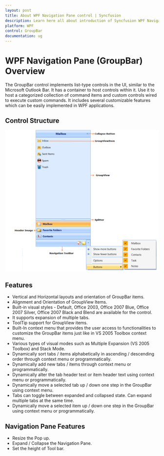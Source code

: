 ```yaml
---
layout: post
title: About WPF Navigation Pane control | Syncfusion
description: Learn here all about introduction of Syncfusion WPF Navigation Pane (GroupBar) control, its elements and more details.
platform: WPF
control: GroupBar
documentation: ug
---
```


# WPF Navigation Pane (GroupBar) Overview

The GroupBar control implements list-type controls in the UI, similar to the Microsoft Outlook Bar. It has a container to host controls within it. Use it to host a categorized collection of command items and custom controls wired to execute custom commands. It includes several customizable features which can be easily implemented in WPF applications.

## Control Structure

![wpf group bar control](Getting-Started_images/Getting-Started_img1.png)

## Features

* Vertical and Horizontal layouts and orientation of GroupBar items.
* Alignment and Orientation of GroupView Items.
* Built-in visual styles - Default, Office 2003, Office 2007 Blue, Office 2007 Silver, Office 2007 Black and Blend are available for the control.
* It supports expansion of multiple tabs.
* ToolTip support for GroupView items.
* Built-In context menu that provides the user access to functionalities to customize the GroupBar items just like in VS 2005 Toolbox context menu.
* Various types of visual modes such as Multiple Expansion (VS 2005 Toolbox) and Stack Mode.
* Dynamically sort tabs / items alphabetically in ascending / descending order through context menu or programmatically.
* Dynamically add new tabs / items through context menu or programmatically.
* Dynamically alter the tab header text or item header text using context menu or programmatically.
* Dynamically move a selected tab up / down one step in the GroupBar using context menu.
* Tabs can toggle between expanded and collapsed state. Can expand multiple tabs at the same time.
* Dynamically move a selected item up / down one step in the GroupBar using context menu or programmatically.



## Navigation Pane Features

* Resize the Pop up.
* Expand / Collapse the Navigation Pane.
* Set the height of Tool bar.



